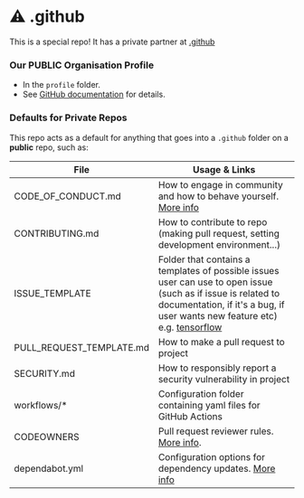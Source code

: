 # ⚠️ .github

This is a special repo!  It has a private partner at [.github](https://github.com/StirlingLabs/.github-private)

### Our **PUBLIC** Organisation Profile

- In the `profile` folder. 
- See [GitHub documentation](https://docs.github.com/en/organizations/collaborating-with-groups-in-organizations/customizing-your-organizations-profile) for details.

### Defaults for Private Repos

This repo acts as a default for anything that goes into a `.github` folder on a **public** repo, such as:

| File | Usage & Links |
|------|---------------|
| CODE_OF_CONDUCT.md | How to engage in community and how to behave yourself. [More info](https://docs.github.com/en/communities/setting-up-your-project-for-healthy-contributions/creating-a-default-community-health-file) |
| CONTRIBUTING.md | How to contribute to repo (making pull request, setting development environment...) |
| ISSUE_TEMPLATE | Folder that contains a templates of possible issues user can use to open issue (such as if issue is related to documentation, if it's a bug, if user wants new feature etc) e.g. [tensorflow](https://github.com/tensorflow/tensorflow/tree/f3fd82f65724cdba600fdd23d251c2b01152ed3c/.github/ISSUE_TEMPLATE) |
| PULL_REQUEST_TEMPLATE.md | How to make a pull request to project |
| SECURITY.md | How to responsibly report a security vulnerability in project |
| workflows/* | Configuration folder containing yaml files for GitHub Actions |
| CODEOWNERS | Pull request reviewer rules. [More info](https://docs.github.com/en/github/creating-cloning-and-archiving-repositories/about-code-owners). |
| dependabot.yml | Configuration options for dependency updates. [More info](https://docs.github.com/en/code-security/supply-chain-security/keeping-your-dependencies-updated-automatically/configuration-options-for-dependency-updates) |
